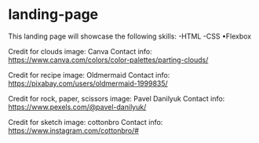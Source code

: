 # landing-page

This landing page will showcase the following skills:
-HTML
-CSS
•Flexbox

Credit for clouds image: Canva
Contact info: https://www.canva.com/colors/color-palettes/parting-clouds/

Credit for recipe image: Oldmermaid
Contact info: https://pixabay.com/users/oldmermaid-1999835/

Credit for rock, paper, scissors image: Pavel Danilyuk
Contact info: https://www.pexels.com/@pavel-danilyuk/

Credit for sketch image: cottonbro
Contact info: https://www.instagram.com/cottonbro/#
